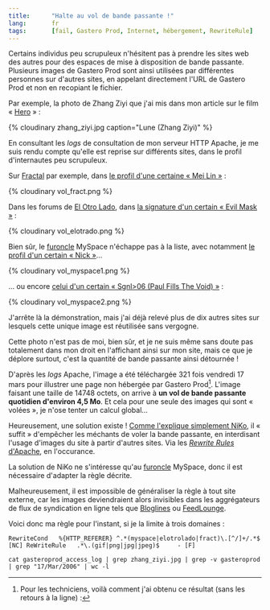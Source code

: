 ```yaml
--- 
title:      "Halte au vol de bande passante !" 
lang:       fr 
tags:       [fail, Gastero Prod, Internet, hébergement, RewriteRule]
---
```


Certains individus peu scrupuleux n'hésitent pas à prendre les sites web des autres pour des espaces de mise à disposition de bande passante. Plusieurs images de Gastero Prod sont ainsi utilisées par différentes personnes sur d'autres sites, en appelant directement l'URL de Gastero Prod et non en recopiant le fichier.


Par exemple, la photo de Zhang Ziyi que j'ai mis dans mon article sur le film « [Hero](/2003/10/hero.html) » :

{% cloudinary zhang_ziyi.jpg caption="Lune (Zhang Ziyi)" %}


En consultant les *logs* de consultation de mon serveur HTTP Apache, je me suis rendu compte qu'elle est reprise sur différents sites, dans le profil d'internautes peu scrupuleux.

Sur [Fractal](http://www.fract.org/) par exemple, dans [le profil d'une certaine « Mei Lin »](http://www.fract.org/game/popup/popup.php?cazid=18740&caztyp=1) :

{% cloudinary vol_fract.png %}


Dans les forums de [El Otro Lado](http://www.elotrolado.net/), dans [la signature d'un certain « Evil Mask »](http://www.elotrolado.net/showthread.php?s=e9641aba363ea6b5f31c0d7ac2a5d199&postid=1704174210#post1704174210) :

{% cloudinary vol_elotrado.png %}


Bien sûr, le [furoncle](http://www.myspace.com/) MySpace n'échappe pas à la liste, avec notamment [le profil d'un certain « Nick »](http://profile.myspace.com/index.cfm?fuseaction=user.viewprofile&friendID=3871726)...

{% cloudinary vol_myspace1.png %}


... ou encore [celui d'un certain « Sgnl>06 (Paul Fills The Void) »](http://www.myspace.com/newyorkslave) :

{% cloudinary vol_myspace2.png %}


J'arrête là la démonstration, mais j'ai déjà relevé plus de dix autres sites sur lesquels cette unique image est réutilisée sans vergogne.

Cette photo n'est pas de moi, bien sûr, et je ne suis même sans doute pas totalement dans mon droit en l'affichant ainsi sur mon site, mais ce que je déplore surtout, c'est la quantité de bande passante ainsi détournée !

D'après les *logs* Apache, l'image a été téléchargée 321 fois vendredi 17 mars pour illustrer une page non hébergée par Gastero Prod[^1]. L'image faisant une taille de 14748 octets, on arrive à **un vol de bande passante quotidien d'environ 4,5 Mo**. Et cela pour une seule des images qui sont « volées », je n'ose tenter un calcul global...

Heureusement, une solution existe ! [Comme l'explique simplement NiKo](http://www.prendreuncafe.com/blog/2006/03/19/417-note-en-passant), il « suffit » d'empêcher les méchants de voler la bande passante, en interdisant l'usage d'images du site à partir d'autres sites. Via les [*Rewrite Rules* d'Apache](http://httpd.apache.org/docs/1.3/mod/mod_rewrite.html), en l'occurance.

La solution de NiKo ne s'intéresse qu'au [furoncle](http://www.myspace.com/) MySpace, donc il est nécessaire d'adapter la règle décrite.

Malheureusement, il est impossible de généraliser la règle à tout site externe, car les images deviendraient alors invisibles dans les aggrégateurs de flux de syndication en ligne tels que [Bloglines](http://www.bloglines.com/) ou [FeedLounge](/2006/01/feedlounge-s-ouvre-enfin-au-public-impatient-et-enterre-directement-ses-concurrents.html).

Voici donc ma règle pour l'instant, si je la limite à trois domaines :

`
RewriteCond   %{HTTP_REFERER} ^.*(myspace|elotrolado|fract)\.[^/]+/.*$ [NC]
ReWriteRule   .*\.(gif|png|jpg|jpeg)$     - [F]
`



[^1]: Pour les techniciens, voilà comment j'ai obtenu ce résultat (sans les retours à la ligne) :

`
cat gasteroprod_access_log
| grep zhang_ziyi.jpg
| grep -v gasteroprod
| grep "17/Mar/2006"
| wc -l
`
